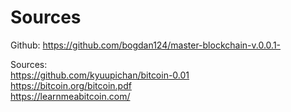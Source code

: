 # Sources

Github: https://github.com/bogdan124/master-blockchain-v.0.0.1-      
    
Sources:     
    https://github.com/kyuupichan/bitcoin-0.01   
    https://bitcoin.org/bitcoin.pdf    
    https://learnmeabitcoin.com/     